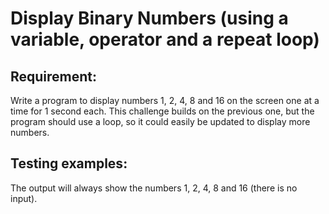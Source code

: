 # Display Binary Numbers (using a variable, operator and a repeat loop)

## Requirement:

Write a program to display numbers 1, 2, 4, 8 and 16 on the screen one at a
time for 1 second each.
This challenge builds on the previous one, but the program should use a loop,
so it could easily be updated to display more numbers.

## Testing examples:

The output will always show the numbers 1, 2, 4, 8 and 16 (there is no input).
